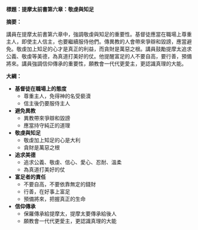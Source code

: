 **標題：提摩太前書第六章：敬虔與知足**

**摘要：**

講員在提摩太前書第六章中，強調敬虔與知足的重要性。基督徒應當在職場上尊重主人，即使主人信主，也要繼續服侍他們。傳異教的人會帶來爭辯和毀謗，應當避免。敬虔加上知足的心才是真正的利益，而貪財是萬惡之根。講員鼓勵提摩太追求公義、敬虔等美德，為真道打美好的仗。他提醒富足的人不要自高，要行善，預備將來。講員強調信仰傳承的重要性，願教會一代代更愛主，更認識真理的大能。

**大綱：**

* **基督徒在職場上的態度**
    * 尊重主人，免得神的名受褻瀆
    * 信主後仍要服侍主人
* **避免異教**
    * 異教帶來爭辯和毀謗
    * 應當持守純正的道理
* **敬虔與知足**
    * 敬虔加上知足的心是大利
    * 貪財是萬惡之根
* **追求美德**
    * 追求公義、敬虔、信心、愛心、忍耐、溫柔
    * 為真道打美好的仗
* **富足者的責任**
    * 不要自高，不要依靠無定的錢財
    * 行善，在好事上富足
    * 預備將來，把握真正的生命
* **信仰傳承**
    * 保羅傳承給提摩太，提摩太要傳承給後人
    * 願教會一代代更愛主，更認識真理的大能